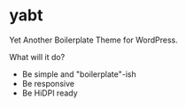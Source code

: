 yabt
====

Yet Another Boilerplate Theme for WordPress.

What will it do?

* Be simple and "boilerplate"-ish
* Be responsive
* Be HiDPI ready
